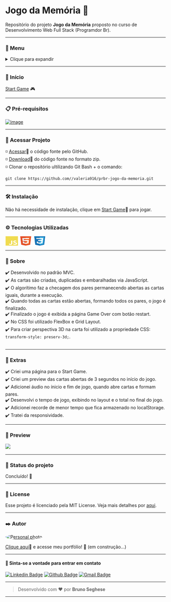 # Jogo da Memória 💭

Repositório do projeto **Jogo da Memória** proposto no curso de Desenvolvimento Web Full Stack (Programdor Br).

---

### 🎯 Menu

<details>
<summary>Clique para expandir</summary>
◽ <a href="#inicio">Início</a> <br>
◽ <a href="#pre-requisitos">Pré-requisitos</a> <br>
◽ <a href="#acessar-projeto">Acessar Projeto</a> <br>
◽ <a href="#instalacao">Instalação</a> <br>
◽ <a href="#tecnologias">Tecnologias</a> <br>
◽ <a href="#sobre">Sobre</a> <br>
◽ <a href="#extras">Extras</a> <br>
◽ <a href="#preview">Preview</a> <br>
◽ <a href="#status">Status do Projeto</a> <br>
◽ <a href="#autor">Autor</a> <br>
</details>

---

<h3 id="inicio">🚀 Início</h3>

[Start Game](https://valeria916.github.io/prbr-jogo-da-memoria) 🎮

---

<h3 id="pre-requisitos">📋 Pré-requisitos</h3>

[![image](https://img.shields.io/badge/Google_chrome-4285F4?style=for-the-badge&logo=Google-chrome&logoColor=white)](https://www.google.pt/intl/pt-PT/chrome/)

---

<h3 id="acessar-projeto">📁 Acessar Projeto</h3>

◽ <a href="https://github.com/valeria916/prbr-jogo-da-memoria/tree/main">Acessar</a>🔗 o código fonte pelo GitHub. <br>
◽ <a href="https://github.com/valeria916/prbr-jogo-da-memoria/archive/refs/heads/main.zip">Download</a>🔗 do código fonte no formato zip.<br>
◽ Clonar o repositório ultilizando Git Bash + o comando:

```
git clone https://github.com//valeria916/prbr-jogo-da-memoria.git
```

---

<h3 id="instalacao">🛠️ Instalação</h3>

Não há necessidade de instalação, clique em [Start Game](https://valeria916.github.io/prbr-jogo-da-memoria)🔗 para jogar.

---

<h3 id="tecnologias">⚙️ Tecnologias Utilizadas</h3>

<div style="display: inline_block">
  <img align="center" alt="Bruno-Js" height="30" width="40" src="https://raw.githubusercontent.com/devicons/devicon/master/icons/javascript/javascript-plain.svg">
  <img align="center" alt="Bruno-HTML" height="30" width="40" src="https://raw.githubusercontent.com/devicons/devicon/master/icons/html5/html5-original.svg">
  <img align="center" alt="Bruno-CSS" height="30" width="40" src="https://raw.githubusercontent.com/devicons/devicon/master/icons/css3/css3-original.svg">
</div>

---

<h3 id="sobre">📍 Sobre</h3>

✔️ Desenvolvido no padrão MVC. <br>
✔️ As cartas são criadas, duplicadas e embaralhadas via JavaScript. <br>
✔️ O algorítimo faz a checagem dos pares permanecendo abertas as cartas iguais, durante a execução. <br>
✔️ Quando todas as cartas estão abertas, formando todos os pares, o jogo é finalizado. <br>
✔️ Finalizado o jogo é exibida a página Game Over com botão restart. <br>
✔️ No CSS foi utilizado FlexBox e Grid Layout. <br>
✔️ Para criar perspectiva 3D na carta foi utilizado a propriedade CSS: `transform-style: preserv-3d;`. <br><br>

---

<h3 id="extras">📢 Extras</h3>

✔️ Criei uma página para o Start Game. <br>
✔️ Criei um preview das cartas abertas de 3 segundos no início do jogo. <br>
✔️ Adicionei áudio no ínicio e fim de jogo, quando abre cartas e formam pares. <br>
✔️ Desenvolvi o tempo de jogo, exibindo no layout e o total no final do jogo. <br>
✔️ Adicionei recorde de menor tempo que fica armazenado no localStorage. <br>
✔️ Tratei da responsividade. <br>

---

<h3 id="preview">🎥 Preview</h3>

<img src="./assets/readme/progbr-jogo-da-memoria.gif" width="600px">

---

<h3 id="status">📌 Status do projeto</h3>

Concluído! 🌟

---

### 📝 License

Esse projeto é licenciado pela MIT License. Veja mais detalhes por [aqui](https://pt.wikipedia.org/wiki/Licen%C3%A7a_MIT).

---

### ✒️ Autor

<a href="https://github.com/brseghese"> <img style="border-radius: 50%;" src="https://avatars.githubusercontent.com/u/80193824?v=4" width="100px;" alt="Personal photo"/> </a>

[Clique aqui](https://brseghese.github.io)🔗 e acesse meu portfólio! 💼 (em construção...)

---

#### 💬 Sinta-se a vontade para entrar em contato

[![Linkedin Badge](https://img.shields.io/badge/LinkedIn-0077B5?style=for-the-badge&logo=linkedin&logoColor=white)](https://www.linkedin.com/in/brunoseghese/) [![Github Badge](https://img.shields.io/badge/GitHub-100000?style=for-the-badge&logo=github&logoColor=white)](https://github.com/brseghese) [![Gmail Badge](https://img.shields.io/badge/Gmail-D14836?style=for-the-badge&logo=gmail&logoColor=white)](mailto:brseghese@gmail.com)

---

> Desenvolvido com ❤️ por **Bruno Seghese**

---
